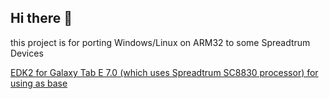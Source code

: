 ## Hi there 👋

this project is for porting Windows/Linux on ARM32 to some Spreadtrum Devices

[EDK2 for Galaxy Tab E 7.0 (which uses Spreadtrum SC8830 processor) for using as base](https://github.com/vicenteicc2008/edk2-goyavewifi)

<!--

**Here are some ideas to get you started:**

🙋‍♀️ A short introduction - what is your organization all about?
🌈 Contribution guidelines - how can the community get involved?
👩‍💻 Useful resources - where can the community find your docs? Is there anything else the community should know?
🍿 Fun facts - what does your team eat for breakfast?
🧙 Remember, you can do mighty things with the power of [Markdown](https://docs.github.com/github/writing-on-github/getting-started-with-writing-and-formatting-on-github/basic-writing-and-formatting-syntax)
-->
